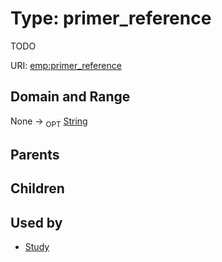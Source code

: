 
# Type: primer_reference


TODO

URI: [emp:primer_reference](https://microbiomedata/schema/emp/primer_reference)


## Domain and Range

None ->  <sub>OPT</sub> [String](types/String.md)

## Parents


## Children


## Used by

 * [Study](Study.md)
